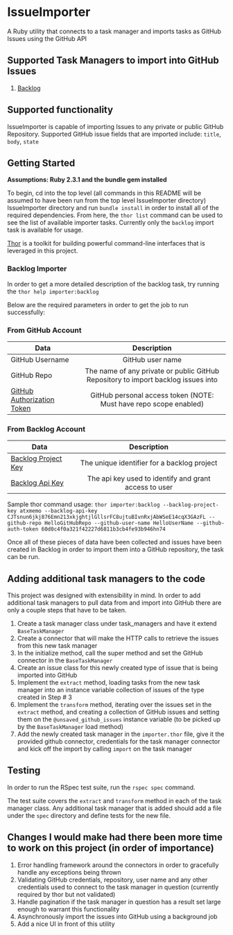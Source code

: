 # IssueImporter
A Ruby utility that connects to a task manager and imports tasks as GitHub Issues using the GitHub API

## Supported Task Managers to import into GitHub Issues
1. [Backlog](https://www.backlog.com/‎)

## Supported functionality
IssueImporter is capable of importing Issues to any private or public GitHub Repository. Supported GitHub issue fields that are imported include: `title`, `body`, `state`

## Getting Started
**Assumptions: Ruby 2.3.1 and the bundle gem installed**

To begin, cd into the top level (all commands in this README will be assumed to have been run from the top level IssueImporter directory) IssueImporter directory and run `bundle install` in order to  install all of the required dependencies.
From here, the `thor list` command can be used to see the list of available importer tasks. Currently only the `backlog` import task is available for usage.

[Thor](http://whatisthor.com/) is a toolkit for building powerful command-line interfaces that is leveraged in this project.

### Backlog Importer
In order to get a more detailed description of the backlog task, try running the `thor help importer:backlog`

Below are the required parameters in order to get the job to run successfully:

### From GitHub Account
| Data                       | Description   |
| -------------------------- |:-------------:|
| GitHub Username            | GitHub user name |
| GitHub Repo                | The name of any private or public GitHub Repository to import backlog issues into |
| [GitHub Authorization Token](https://blog.github.com/2013-05-16-personal-api-tokens/) | GitHub personal access token (NOTE: Must have repo scope enabled) |

### From Backlog Account
| Data                       | Description   |
| -------------------------- |:-------------:|
| [Backlog Project Key](https://support.backlog.com/hc/en-us/articles/115015421127-Project-Settings)    | The unique identifier for a backlog project |
| [Backlog Api Key](https://support.backlog.com/hc/en-us/articles/115015420567-API-Settings)            | The api key used to identify and grant access to user |

Sample thor command usage:
`thor importer:backlog --backlog-project-key atxmemo --backlog-api-key CJTsnun6jkj876Emn213xkjghtjlGllsrFC8ujtuBIvnRxjAbWSeE14cqX3GAzFL --github-repo HelloGitHubRepo --github-user-name HelloUserName --github-auth-token 60d0c4f0a321f42227d6811b3cb4fe93b946hn74`

Once all of these pieces of data have been collected and issues have been created in Backlog in order to import them into a GitHub repository, the task can be run. 

## Adding additional task managers to the code
This project was designed with extensibility in mind. In order to add additional task managers to pull data from and import into GitHub there are only a couple steps that have to be taken.

1. Create a task manager class under task_managers and have it extend `BaseTaskManager`
2. Create a connector that will make the HTTP calls to retrieve the issues from this new task manager
3. In the initialize method, call the super method and set the GitHub connector in the `BaseTaskManager`
4. Create an issue class for this newly created type of issue that is being imported into GitHub
5. Implement the `extract` method, loading tasks from the new task manager into an instance variable collection of issues of the type created in Step # 3
6. Implement the `transform` method, iterating over the issues set in the `extract` method, and creating a collection of GitHub issues and setting them on the `@unsaved_github_issues` instance variable (to be picked up by the `BaseTaskManager` load method)
7. Add the newly created task manager in the `importer.thor` file, give it the provided github connector, credentials for the task manager connector and kick off the import by calling `import` on the task manager

## Testing
In order to run the RSpec test suite, run the `rspec spec` command.

The test suite covers the `extract` and `transform` method in each of the task manager class. 
Any additional task manager that is added should add a file under the `spec` directory and define tests for the new file. 

## Changes I would make had there been more time to work on this project (in order of importance)

1. Error handling framework around the connectors in order to gracefully handle any exceptions being thrown
2. Validating GitHub credentials, repository, user name and any other credentials used to connect to the task manager in question (currently required by thor but not validated)
3. Handle pagination if the task manager in question has a result set large enough to warrant this functionality
4. Asynchronously import the issues into GitHub using a background job
5. Add a nice UI in front of this utility
